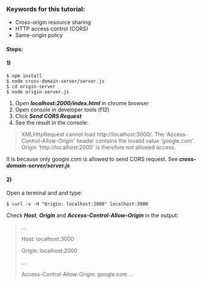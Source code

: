 ### Keywords for this tutorial:

 - Cross-origin resource sharing 
 - HTTP access control (CORS) 
 - Same-origin policy

#### Steps:

#### 1)
```
$ npm install 
$ node cross-domain-server/server.js
$ cd origin-server 
$ node origin-server.js 
```

1. Open ***localhost:2000/index.html*** in chrome browser
2. Open console in developer tools (f12)
3. Click ***Send CORS Request***
4. See the result in the console:

> XMLHttpRequest cannot load http://localhost:3000/. The 'Access-Control-Allow-Origin' header contains the invalid value 'google.com'. Origin 'http://localhost:2000' is therefore not allowed access.

It is because only google.com is allowed to send CORS request. See ***cross-domain-server/server.js***

#### 2)

Open a terminal and and type:
```
$ curl -v -H "Origin: localhost:2000" localhost:3000
```
Check ***Host***, ***Origin*** and ***Access-Control-Allow-Origin*** in the output:

> ...
> 
> Host: localhost:3000
> 
> Origin: localhost:2000
> 
> ...
> 
>  Access-Control-Allow-Origin: google.com
>  ...